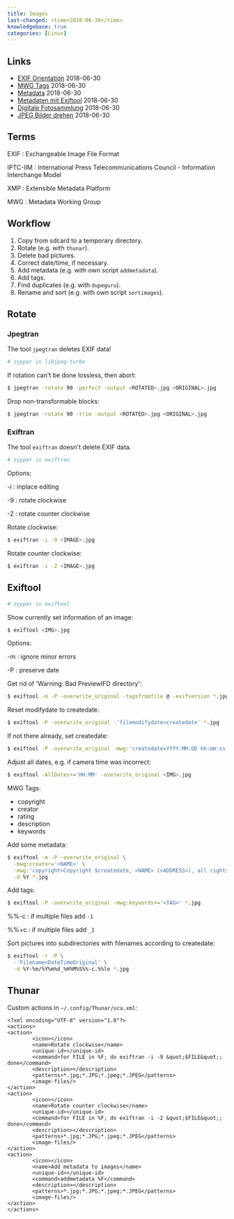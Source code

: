 ```yaml
---
title: Images
last-changed: <time>2018-06-30</time>
knowledgebase: true
categories: [Linux]
---
```

## Links

* [EXIF Orientation](http://www.impulseadventure.com/photo/exif-orientation.html) <time>2018-06-30</time>
* [MWG Tags](http://www.sno.phy.queensu.ca/~phil/exiftool/TagNames/MWG.html) <time>2018-06-30</time>
* [Metadata](http://www.photometadata.org/meta-resources-field-guide-to-metadata) <time>2018-06-30</time>
* [Metadaten mit Exiftool](http://www.linux-community.de/Internal/Artikel/Print-Artikel/LinuxUser/2010/09/Metainformationen-bearbeiten-und-Bilder-organisieren-mit-Exiftool) <time>2018-06-30</time>
* [Digitale Fotosammlung](http://www.gerhard.fr/DAM/deutsch.php) <time>2018-06-30</time>
* [JPEG Bilder drehen](http://www.linux-community.de/Internal/Artikel/Print-Artikel/LinuxUser/2005/10/JPEG-Bilder-automatisch-umbenennen-und-verlustlos-bearbeiten) <time>2018-06-30</time>

## Terms

EXIF
: Exchangeable Image File Format

IPTC-IIM
: International Press Telecommunications Council - Information Interchange Model

XMP
: Extensible Metadata Platform

MWG
: Metadata Working Group

## Workflow

1. Copy from sdcard to a temporary directory.
2. Rotate (e.g. with `thunar`).
3. Delete bad pictures.
4. Correct date/time, if necessary.
5. Add metadata (e.g. with own script `addmetadata`).
6. Add tags.
7. Find duplicates (e.g. with `dupeguru`).
8. Rename and sort (e.g. with own script `sortimages`).

## Rotate

### Jpegtran

The tool `jpegtran` deletes EXIF data!

``` sh
# zypper in libjpeg-turbo
```

If rotation can't be done lossless, then abort:

``` sh
$ jpegtran -rotate 90 -perfect -output <ROTATED>.jpg <ORIGINAL>.jpg
```

Drop non-transformable blocks:
``` sh
$ jpegtran -rotate 90 -trim -output <ROTATED>.jpg <ORIGINAL>.jpg
```

### Exiftran

The tool `exiftran` doesn't delete EXIF data.

``` sh
# zypper in exiftran
```

Options:

-i
: inplace editing

-9
: rotate clockwise

-2
: rotate counter clockwise

Rotate clockwise:

``` sh
$ exiftran -i -9 <IMAGE>.jpg
```

Rotate counter clockwise:

``` sh
$ exiftran -i -2 <IMAGE>.jpg
```

## Exiftool

``` sh
# zypper in exiftool
```

Show currently set information of an image:

``` sh
$ exiftool <IMG>.jpg
```

Options:

-m
: ignore minor errors

-P
: preserve date

Get rid of 'Warning: Bad PreviewIFD directory':

``` sh
$ exiftool -m -P -overwrite_original -tagsfromfile @ -exifversion *.jpg
```

Reset modifydate to createdate:

``` sh
$ exiftool -P -overwrite_original -'filemodifydate<createdate' *.jpg
```

If not there already, set createdate:

``` sh
$ exiftool -P -overwrite_original -mwg:'createdate=YYYY:MM:DD hh:mm:ss' <IMG>.jpg
```

Adjust all dates, e.g. if camera time was incorrect:

``` sh
$ exiftool -AllDates+='HH:MM' -overwrite_original <IMG>.jpg
```

MWG Tags:

* copyright
* creator
* rating
* description
* keywords

Add some metadata:

``` sh
$ exiftool -m -P -overwrite_original \
  -mwg:creator='<NAME>' \
  -mwg:'copyright<Copyright $createdate, <NAME> (<ADDRESS>), all rights reserved' \
  -d %Y *.jpg
```

Add tags:

``` sh
$ exiftool -P -overwrite_original -mwg:keywords+='<TAG>' *.jpg
```

%%-c
: if multiple files add `-1`

%%+c
: if multiple files add `_1`

Sort pictures into subdirectories with filenames according to createdate:

``` sh
$ exiftool -r -P \
  -'Filename<DateTimeOriginal' \
  -d %Y-%m/%Y%m%d_%H%M%S%%-c.%%le *.jpg
```

## Thunar

Custom actions in `~/.config/Thunar/uca.xml`:

``` text
<?xml encoding="UTF-8" version="1.0"?>
<actions>
<action>
        <icon></icon>
        <name>Rotate clockwise</name>
        <unique-id></unique-id>
        <command>for FILE in %F; do exiftran -i -9 &quot;$FILE&quot;; done</command>
        <description></description>
        <patterns>*.jpg;*.JPG;*.jpeg;*.JPEG</patterns>
        <image-files/>
</action>
<action>
        <icon></icon>
        <name>Rotate counter clockwise</name>
        <unique-id></unique-id>
        <command>for FILE in %F; do exiftran -i -2 &quot;$FILE&quot;; done</command>
        <description></description>
        <patterns>*.jpg;*.JPG;*.jpeg;*.JPEG</patterns>
        <image-files/>
</action>
<action>
        <icon></icon>
        <name>Add metadata to images</name>
        <unique-id></unique-id>
        <command>addmetadata %F</command>
        <description></description>
        <patterns>*.jpg;*.JPG;*.jpeg;*.JPEG</patterns>
        <image-files/>
</action>
</actions>
```
